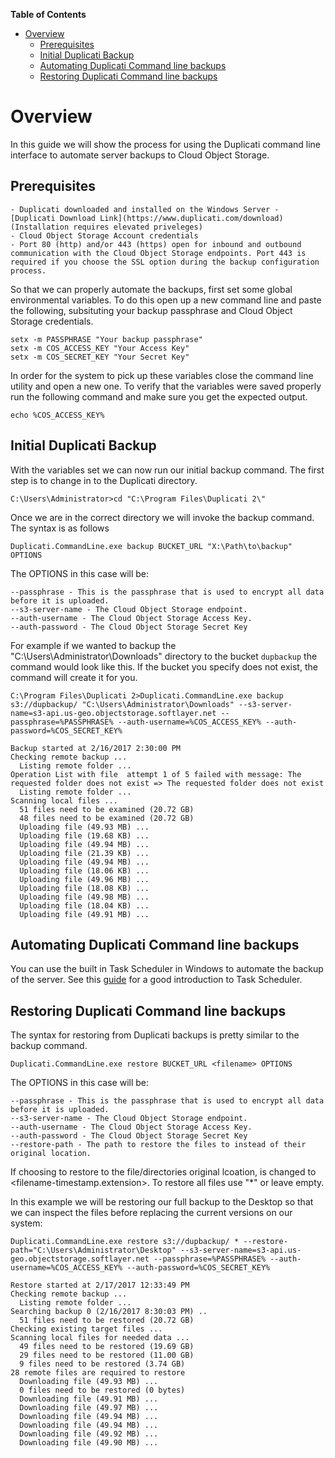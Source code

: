 <!-- START doctoc generated TOC please keep comment here to allow auto update -->
<!-- DON'T EDIT THIS SECTION, INSTEAD RE-RUN doctoc TO UPDATE -->
**Table of Contents** 

- [Overview](#overview)
  - [Prerequisites](#prerequisites)
  - [Initial Duplicati Backup](#initial-duplicati-backup)
  - [Automating Duplicati Command line backups](#automating-duplicati-command-line-backups)
  - [Restoring Duplicati Command line backups](#restoring-duplicati-command-line-backups)

<!-- END doctoc generated TOC please keep comment here to allow auto update -->

# Overview

In this guide we will show the process for using the Duplicati command line interface to automate server backups to Cloud Object Storage. 

## Prerequisites 
    - Duplicati downloaded and installed on the Windows Server - [Duplicati Download Link](https://www.duplicati.com/download) (Installation requires elevated priveleges)
    - Cloud Object Storage Account credentials
    - Port 80 (http) and/or 443 (https) open for inbound and outbound communication with the Cloud Object Storage endpoints. Port 443 is required if you choose the SSL option during the backup configuration process. 

So that we can properly automate the backups, first set some global environmental variables. To do this open up a new command line and paste the following, subsituting your backup passphrase and Cloud Object Storage credentials. 

```
setx -m PASSPHRASE "Your backup passphrase"
setx -m COS_ACCESS_KEY "Your Access Key"
setx -m COS_SECRET_KEY "Your Secret Key"
```

In order for the system to pick up these variables close the command line utility and open a new one. To verify that the variables were saved properly run the following command and make sure you get the expected output. 

```
echo %COS_ACCESS_KEY%
```

## Initial Duplicati Backup 
With the variables set we can now run our initial backup command. The first step is to change in to the Duplicati directory. 

```
C:\Users\Administrator>cd "C:\Program Files\Duplicati 2\"
```

Once we are in the correct directory we will invoke the backup command. The syntax is as follows 

```
Duplicati.CommandLine.exe backup BUCKET_URL "X:\Path\to\backup" OPTIONS
```

The OPTIONS in this case will be:

    --passphrase - This is the passphrase that is used to encrypt all data before it is uploaded.
    --s3-server-name - The Cloud Object Storage endpoint. 
    --auth-username - The Cloud Object Storage Access Key. 
    --auth-password - The Cloud Object Storage Secret Key

For example if we wanted to backup the "C:\Users\Administrator\Downloads" directory to the bucket `dupbackup` the command would look like this. If the bucket you specify does not exist, the command will create it for you. 

```
C:\Program Files\Duplicati 2>Duplicati.CommandLine.exe backup s3://dupbackup/ "C:\Users\Administrator\Downloads" --s3-server-name=s3-api.us-geo.objectstorage.softlayer.net --passphrase=%PASSPHRASE% --auth-username=%COS_ACCESS_KEY% --auth-password=%COS_SECRET_KEY%

Backup started at 2/16/2017 2:30:00 PM
Checking remote backup ...
  Listing remote folder ...
Operation List with file  attempt 1 of 5 failed with message: The requested folder does not exist => The requested folder does not exist
  Listing remote folder ...
Scanning local files ...
  51 files need to be examined (20.72 GB)
  48 files need to be examined (20.72 GB)
  Uploading file (49.93 MB) ...
  Uploading file (19.68 KB) ...
  Uploading file (49.94 MB) ...
  Uploading file (21.39 KB) ...
  Uploading file (49.94 MB) ...
  Uploading file (18.06 KB) ...
  Uploading file (49.96 MB) ...
  Uploading file (18.08 KB) ...
  Uploading file (49.98 MB) ...
  Uploading file (18.04 KB) ...
  Uploading file (49.91 MB) ...
```

## Automating Duplicati Command line backups

You can use the built in Task Scheduler in Windows to automate the backup of the server. See this [guide](https://msdn.microsoft.com/en-us/library/windows/desktop/aa383614(v=vs.85).aspx) for a good introduction to Task Scheduler. 

## Restoring Duplicati Command line backups

The syntax for restoring from Duplicati backups is pretty similar to the backup command. 

```
Duplicati.CommandLine.exe restore BUCKET_URL <filename> OPTIONS
```

The OPTIONS in this case will be:

    --passphrase - This is the passphrase that is used to encrypt all data before it is uploaded.
    --s3-server-name - The Cloud Object Storage endpoint. 
    --auth-username - The Cloud Object Storage Access Key. 
    --auth-password - The Cloud Object Storage Secret Key
    --restore-path - The path to restore the files to instead of their original location. 

If choosing to restore to the file/directories original lcoation, <filename> is changed to <filename-timestamp.extension>. To restore all files use "*" or leave empty.

In this example we will be restoring our full backup to the Desktop so that we can inspect the files before replacing the current versions on our system:

```
Duplicati.CommandLine.exe restore s3://dupbackup/ * --restore-path="C:\Users\Administrator\Desktop" --s3-server-name=s3-api.us-geo.objectstorage.softlayer.net --passphrase=%PASSPHRASE% --auth-username=%COS_ACCESS_KEY% --auth-password=%COS_SECRET_KEY%

Restore started at 2/17/2017 12:33:49 PM
Checking remote backup ...
  Listing remote folder ...
Searching backup 0 (2/16/2017 8:30:03 PM) ..
  51 files need to be restored (20.72 GB)
Checking existing target files ...
Scanning local files for needed data ...
  49 files need to be restored (19.69 GB)
  29 files need to be restored (11.00 GB)
  9 files need to be restored (3.74 GB)
28 remote files are required to restore
  Downloading file (49.93 MB) ...
  0 files need to be restored (0 bytes)
  Downloading file (49.91 MB) ...
  Downloading file (49.97 MB) ...
  Downloading file (49.94 MB) ...
  Downloading file (49.94 MB) ...
  Downloading file (49.92 MB) ...
  Downloading file (49.90 MB) ...
```

















